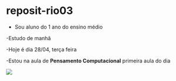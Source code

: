 # reposit-rio03
- Sou aluno do 1 ano do ensino médio

-Estudo de manhã

-Hoje é dia 28/04, terça feira

-Estou na aula de **Pensamento Computacional** primeira aula do dia

![](https://media0.giphy.com/media/v1.Y2lkPTc5MGI3NjExdmsxcm8wMnZoOTlzcno3MWpwMmFxMTM3eWk0ZW5oNnpudHY4MjNrMyZlcD12MV9pbnRlcm5hbF9naWZfYnlfaWQmY3Q9Zw/8Zaoyr0zW9NJLiF6Pv/giphy.gif)

